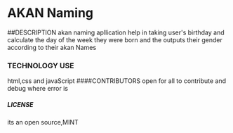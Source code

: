 # AKAN Naming
##DESCRIPTION
akan naming apllication help in taking user's birthday and calculate the day
of the week they were born and the outputs their gender according to their akan Names
### TECHNOLOGY USE
html,css and javaScript
####CONTRIBUTORS
open for all to contribute and debug where error is
##### LICENSE
its an open source,MINT
